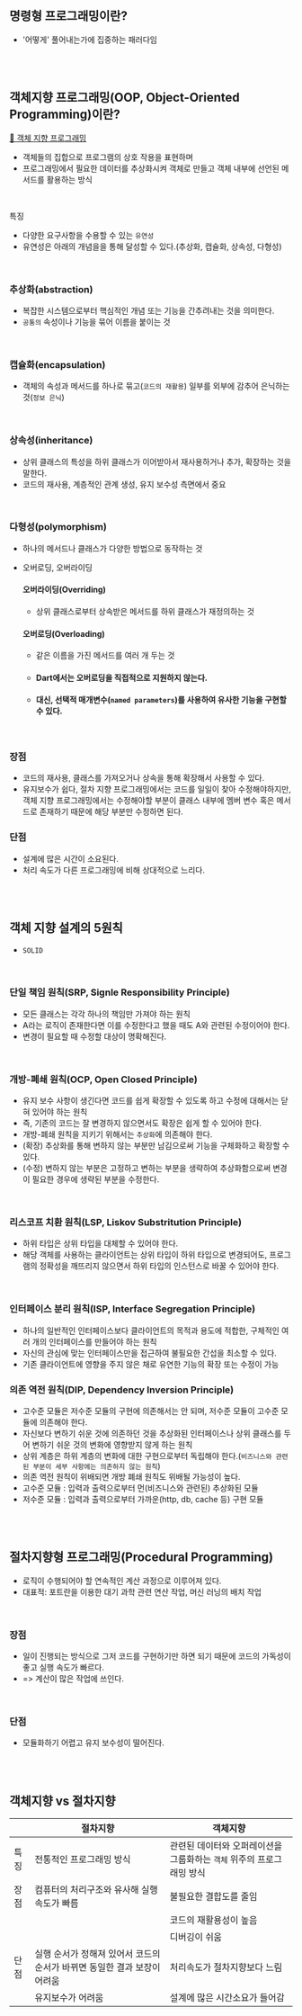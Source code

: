## 명령형 프로그래밍이란?
* '어떻게' 풀어내는가에 집중하는 패러다임

<br></br>

## 객체지향 프로그래밍(OOP, Object-Oriented Programming)이란?

[🔗 객체 지향 프로그래밍](https://jeong-pro.tistory.com/95)

* 객체들의 집합으로 프로그램의 상호 작용을 표현하며
* 프로그래밍에서 필요한 데이터를 추상화시켜 객체로 만들고 객체 내부에 선언된 메서드를 활용하는 방식

<br>

특징
* 다양한 요구사항을 수용할 수 있는 `유연성`
* 유연성은 아래의 개념을을 통해 달성할 수 있다.(추상화, 캡슐화, 상속성, 다형성)

<br>

### 추상화(abstraction)
* 복잡한 시스템으로부터 핵심적인 개념 또는 기능을 간추려내는 것을 의미한다.
* `공통의` 속성이나 기능을 묶어 이름을 붙이는 것

<br>

### 캡슐화(encapsulation)
* 객체의 속성과 메서드를 하나로 묶고(`코드의 재활용`) 일부를 외부에 감추어 은닉하는 것(`정보 은닉`)

<br>

### 상속성(inheritance)
* 상위 클래스의 특성을 하위 클래스가 이어받아서 재사용하거나 추가, 확장하는 것을 말한다.
* 코드의 재사용, 계층적인 관계 생성, 유지 보수성 측면에서 중요

<br>

### 다형성(polymorphism)
* 하나의 메서드나 클래스가 다양한 방법으로 동작하는 것
* 오버로딩, 오버라이딩

  #### 오버라이딩(Overriding)
  * 상위 클래스로부터 상속받은 메서드를 하위 클래스가 재정의하는 것
  
  #### 오버로딩(Overloading)
  * 같은 이름을 가진 메서드를 여러 개 두는 것
  * #### Dart에서는 오버로딩을 직접적으로 지원하지 않는다.
  * #### 대신, 선택적 매개변수(`named parameters`)를 사용하여 유사한 기능을 구현할 수 있다.


<br>

### 장점
* 코드의 재사용, 클래스를 가져오거나 상속을 통해 확장해서 사용할 수 있다.
* 유지보수가 쉽다, 절차 지향 프로그래밍에서는 코드를 일일이 찾아 수정해야하지만, 객체 지향 프로그래밍에서는 수정해야할 부분이 클래스 내부에 멤버 변수 혹은 메서드로 존재하기 때문에 해당 부분만 수정하면 된다.

### 단점
* 설계에 많은 시간이 소요된다.
* 처리 속도가 다른 프로그래밍에 비해 상대적으로 느리다.

<br></br>

## 객체 지향 설계의 5원칙
* `SOLID`

<br>

### 단일 책임 원칙(SRP, Signle Responsibility Principle)
* 모든 클래스는 각각 하나의 책임만 가져야 하는 원칙
* A라는 로직이 존재한다면 이를 수정한다고 했을 때도 A와 관련된 수정이어야 한다.
* 변경이 필요할 때 수정할 대상이 명확해진다.

<br>

### 개방-폐쇄 원칙(OCP, Open Closed Principle)
* 유지 보수 사항이 생긴다면 코드를 쉽게 확장할 수 있도록 하고 수정에 대해서는 닫혀 있어야 하는 원칙
* 즉, 기존의 코드는 잘 변경하지 않으면서도 확장은 쉽게 할 수 있어야 한다.
* 개방-폐쇄 원칙을 지키기 위해서는 `추상화`에 의존해야 한다.
* (확장) 추상화를 통해 변하지 않는 부분만 남김으로써 기능을 구체화하고 확장할 수 있다.
* (수정) 변하지 않는 부분은 고정하고 변하는 부분을 생략하여 추상화함으로써 변경이 필요한 경우에 생략된 부분을 수정한다.

<br>

### 리스코프 치환 원칙(LSP, Liskov Substritution Principle)
* 하위 타입은 상위 타입을 대체할 수 있어야 한다.
* 해당 객체를 사용하는 클라이언트는 상위 타입이 하위 타입으로 변경되어도, 프로그램의 정확성을 깨뜨리지 않으면서 하위 타입의 인스턴스로 바꿀 수 있어야 한다.

<br>

### 인터페이스 분리 원칙(ISP, Interface Segregation Principle)
* 하나의 일반적인 인터페이스보다 클라이언트의 목적과 용도에 적합한, 구체적인 여러 개의 인터페이스를 만들어야 하는 원칙
* 자신의 관심에 맞는 인터페이스만을 접근하여 불필요한 간섭을 최소할 수 있다.
* 기존 클라이언트에 영향을 주지 않은 채로 유연한 기능의 확장 또는 수정이 가능



### 의존 역전 원칙(DIP, Dependency Inversion Principle)
* 고수준 모듈은 저수준 모듈의 구현에 의존해서는 안 되며, 저수준 모듈이 고수준 모듈에 의존해야 한다.
* 자신보다 변하기 쉬운 것에 의존하던 것을 추상화된 인터페이스나 상위 클래스를 두어 변하기 쉬운 것의 변화에 영향받지 않게 하는 원칙
* 상위 계층은 하위 계층의 변화에 대한 구현으로부터 독립해야 한다.(`비즈니스와 관련된 부분이 세부 사항에는 의존하지 않는 원칙`)
* 의존 역전 원칙이 위배되면 개방 폐쇄 원칙도 위배될 가능성이 높다.
* 고수준 모듈 : 입력과 출력으로부터 먼(비즈니스와 관련된) 추상화된 모듈
* 저수준 모듈 : 입력과 출력으로부터 가까운(http, db, cache 등) 구현 모듈

<br></br>

## 절차지향형 프로그래밍(Procedural Programming)
* 로직이 수행되어야 할 연속적인 계산 과정으로 이루어져 있다.
* 대표적: 포트란을 이용한 대기 과학 관련 연산 작업, 머신 러닝의 배치 작업

<br>

### 장점
* 일이 진행되는 방식으로 그저 코드를 구현하기만 하면 되기 때문에 코드의 가독성이 좋고 실행 속도가 빠르다.
* => 계산이 많은 작업에 쓰인다.

<br>

### 단점
* 모듈화하기 어렵고 유지 보수성이 떨어진다.

<br></br>

## 객체지향 vs 절차지향

|   |절차지향|객체지향|
|---|------|-----|
|특징|전통적인 프로그래밍 방식|관련된 데이터와 오퍼레이션을 그룹화하는 `객체` 위주의 프로그래밍 방식|
|장점|컴퓨터의 처리구조와 유사해 실행속도가 빠름                      |불필요한 결합도를 줄임|
|   |                                                     |코드의 재활용성이 높음|
|   |                                                            |디버깅이 쉬움|
|단점|실행 순서가 정해져 있어서 코드의 순서가 바뀌면 동일한 결과 보장이 어려움|처리속도가 절차지향보다 느림|
|   |유지보수가 어려움                                         |설계에 많은 시간소요가 들어감|
